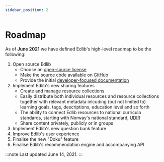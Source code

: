 ```yaml
---
sidebar_position: 2
---
```


# Roadmap

As of **June 2021** we have defined Edlib's high-level roadmap to be the following:

1. Open source Edlib
    * Choose an [open-source license](https://github.com/cerpus/Edlib/blob/master/LICENSE)
    * Make the source code available on [GitHub](https://github.com/cerpus/Edlib)
    * Provide the initial [developer-focused documentation](https://github.com/cerpus/Edlib/issues/1)
2. Implement Edlib's new sharing features
    * Create and manage resource collections
    * Easily distribute both individual resources and resource collections together with relevant metadata inlcuding (but not limited to) learning goals, tags, descriptions, education level and so forth
    * The ability to connect Edlib resources to national curricula standards, starting with Norway's national standard, [UDIR](https://www.udir.no/laring-og-trivsel/lareplanverket/)
    * Share content privately, publicly or in groups 
3. Implement Edlib's new question bank feature
4. Improve Edlib's user experience
5. Finalise the new &quot;Doku&quot; feature
6. Finalise Edlib's recommendation engine and accompanying API

:::note 
Last updated June 14, 2021. 
:::